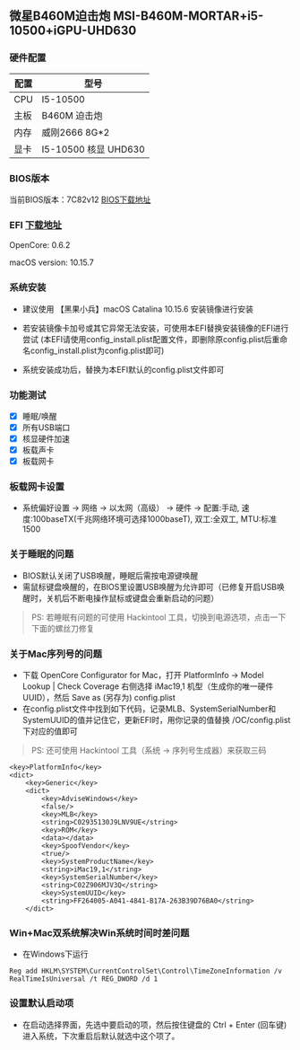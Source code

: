
## 微星B460M迫击炮 MSI-B460M-MORTAR+i5-10500+iGPU-UHD630

### 硬件配置

|  配置   | 型号  |
|  ----  | ----  |
| CPU  | I5-10500 |
| 主板  | B460M 迫击炮 |
| 内存  | 威刚2666 8G*2 |
| 显卡  | I5-10500 核显 UHD630  |

### BIOS版本

当前BIOS版本：7C82v12 [BIOS下载地址](https://cn.msi.com/Motherboard/support/MAG-B460M-MORTAR)

### EFI [下载地址](https://github.com/myqqiu/Hackintosh-B460M-MORTAR-i5-10500-iGPU-UHD630/releases)

OpenCore: 0.6.2

macOS version: 10.15.7


### 系统安装
* 建议使用 【黑果小兵】macOS Catalina 10.15.6 安装镜像进行安装

* 若安装镜像卡加号或其它异常无法安装，可使用本EFI替换安装镜像的EFI进行尝试
(本EFI请使用config_install.plist配置文件，即删除原config.plist后重命名config_install.plist为config.plist即可)

* 系统安装成功后，替换为本EFI默认的config.plist文件即可

### 功能测试
- [x] 睡眠/唤醒
- [x] 所有USB端口
- [x] 核显硬件加速
- [x] 板载声卡
- [x] 板载网卡

### 板载网卡设置
* 系统偏好设置 -> 网络 -> 以太网（高级） -> 硬件 -> 配置:手动, 速度:100baseTX(千兆网络环境可选择1000baseT), 双工:全双工, MTU:标准1500

### 关于睡眠的问题
* BIOS默认关闭了USB唤醒，睡眠后需按电源键唤醒
* 需鼠标键盘唤醒的，在BIOS里设置USB唤醒为允许即可（已修复开启USB唤醒时，关机后不断电操作鼠标或键盘会重新启动的问题）
> PS: 若睡眠有问题的可使用 Hackintool 工具，切换到电源选项，点击一下下面的螺丝刀修复

### 关于Mac序列号的问题
* 下载 OpenCore Configurator for Mac，打开 PlatformInfo -> Model Lookup | Check Coverage 右侧选择 iMac19,1 机型（生成你的唯一硬件UUID），然后 Save as (另存为) config.plist
* 在config.plist文件中找到如下代码，记录MLB、SystemSerialNumber和SystemUUID的值并记住它，更新EFI时，用你记录的值替换 /OC/config.plist 下对应的值即可
> PS: 还可使用 Hackintool 工具（系统 -> 序列号生成器）来获取三码

```
<key>PlatformInfo</key>
<dict>
    <key>Generic</key>
    <dict>
        <key>AdviseWindows</key>
        <false/>
        <key>MLB</key>
        <string>C02935130J9LNV9UE</string>
        <key>ROM</key>
        <data></data>
        <key>SpoofVendor</key>
        <true/>
        <key>SystemProductName</key>
        <string>iMac19,1</string>
        <key>SystemSerialNumber</key>
        <string>C02Z906MJV3Q</string>
        <key>SystemUUID</key>
        <string>FF264005-A041-4841-B17A-263B39D76BA0</string>
    </dict>
```

### Win+Mac双系统解决Win系统时间时差问题
* 在Windows下运行
```
Reg add HKLM\SYSTEM\CurrentControlSet\Control\TimeZoneInformation /v RealTimeIsUniversal /t REG_DWORD /d 1
```

### 设置默认启动项
* 在启动选择界面，先选中要启动的项，然后按住键盘的 Ctrl + Enter (回车键) 进入系统，下次重启后默认就选中这个项了。
